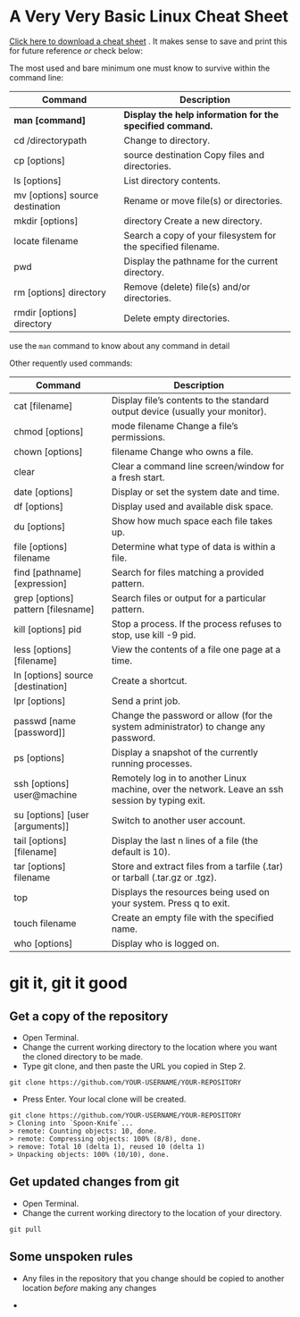 # A Very Very Basic Linux Cheat Sheet

[Click here to download a cheat sheet](https://files.fosswire.com/2007/08/fwunixref.pdf) . It makes sense to save and print this for future reference *or* check below:

The most used and bare minimum one must know to survive within the command line:

| Command 	| Description |
|-----------|-------------|
|**man [command]** |	**Display the help information for the specified command.** |
|cd /directorypath |	Change to directory.|
|cp [options] | source destination 	Copy files and directories. |
|ls [options] |	List directory contents. |
|mv [options] source destination |	Rename or move file(s) or directories. |
|mkdir [options] | directory 	Create a new directory. |
|locate filename |	Search a copy of your filesystem for the specified filename. |
|pwd |	Display the pathname for the current directory. |
|rm [options] directory |	Remove (delete) file(s) and/or directories. |
|rmdir [options] directory |	Delete empty directories. |

use the ``man`` command to know about any command in detail

Other requently used commands:

| Command 	| Description |
|-----------|-------------|
|cat [filename] |	Display file’s contents to the standard output device (usually your monitor).|
|chmod [options] |mode filename 	Change a file’s permissions.|
|chown [options] |filename 	Change who owns a file.|
|clear |	Clear a command line screen/window for a fresh start. |
|date [options] |	Display or set the system date and time. |
|df [options] |	Display used and available disk space. |
|du [options] |	Show how much space each file takes up. |
|file [options] filename |	Determine what type of data is within a file. |
|find [pathname] [expression] |	Search for files matching a provided pattern. |
|grep [options] pattern [filesname] |	Search files or output for a particular pattern. |
|kill [options] pid |	Stop a process. If the process refuses to stop, use kill -9 pid. |
|less [options] [filename] |	View the contents of a file one page at a time. |
|ln [options] source [destination] |	Create a shortcut. |
|lpr [options] |	Send a print job. |
|passwd [name [password]] |	Change the password or allow (for the system administrator) to change any password. |
|ps [options] |	Display a snapshot of the currently running processes. |
|ssh [options] user@machine |	Remotely log in to another Linux machine, over the network. Leave an ssh session by typing exit. |
|su [options] [user [arguments]] |	Switch to another user account. |
|tail [options] [filename] |	Display the last n lines of a file (the default is 10). |
|tar [options] filename |	Store and extract files from a tarfile (.tar) or tarball (.tar.gz or .tgz). |
|top |	Displays the resources being used on your system. Press q to exit. |
|touch filename |	Create an empty file with the specified name. |
|who [options] |	Display who is logged on. |


# git it, git it good

## Get a copy of the repository 

- Open Terminal.
- Change the current working directory to the location where you want the cloned directory to be made.
- Type git clone, and then paste the URL you copied in Step 2.

```
git clone https://github.com/YOUR-USERNAME/YOUR-REPOSITORY
```

- Press Enter. Your local clone will be created.

```
git clone https://github.com/YOUR-USERNAME/YOUR-REPOSITORY
> Cloning into `Spoon-Knife`...
> remote: Counting objects: 10, done.
> remote: Compressing objects: 100% (8/8), done.
> remove: Total 10 (delta 1), reused 10 (delta 1)
> Unpacking objects: 100% (10/10), done.
```

## Get updated changes from git

- Open Terminal.
- Change the current working directory to the location of your directory.

```
git pull
```

## Some unspoken rules

- Any files in the repository that you change should be copied to another location *before* making any changes


- 
